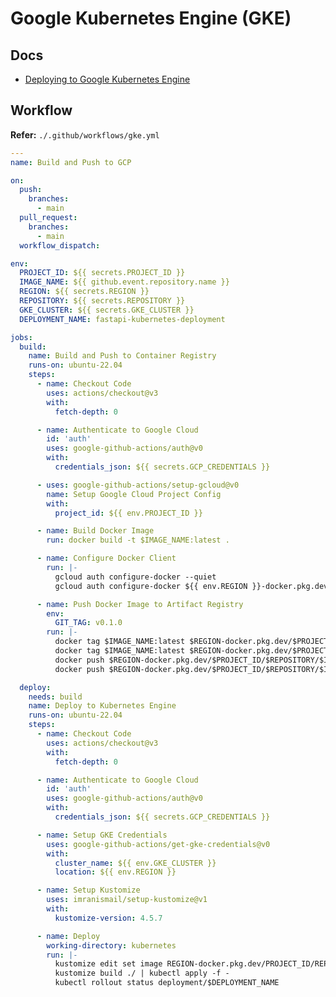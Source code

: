 # Google Kubernetes Engine (GKE)

<!--
filename:.yml path:.github/workflows "google-github-actions" "get-gke-credentials" "setup-gcloud" "kustomize" "setup-kustomize"
-->

## Docs

- [Deploying to Google Kubernetes Engine](https://docs.github.com/en/actions/deployment/deploying-to-your-cloud-provider/deploying-to-google-kubernetes-engine)

<!--
https://github.com/kontaras/LegendaryStats/blob/master/.github/workflows/deploy-prod.yml
https://github.com/docwhite/dreamdrugs/blob/master/.github/workflows/deploy.yml
https://github.com/samisams1/gritview.io/blob/main/.github/workflows/google.yml

https://github.com/coordinadora-mercantil/gke-github-runners/blob/master/.github/workflows/deploy.yml

https://github.com/jpcano1/fastapi_kubernetes/blob/master/.github/workflows/cd-workflow.yml
-->

## Workflow

**Refer:** `./.github/workflows/gke.yml`

```yml
---
name: Build and Push to GCP

on:
  push:
    branches:
      - main
  pull_request:
    branches:
      - main
  workflow_dispatch:

env:
  PROJECT_ID: ${{ secrets.PROJECT_ID }}
  IMAGE_NAME: ${{ github.event.repository.name }}
  REGION: ${{ secrets.REGION }}
  REPOSITORY: ${{ secrets.REPOSITORY }}
  GKE_CLUSTER: ${{ secrets.GKE_CLUSTER }}
  DEPLOYMENT_NAME: fastapi-kubernetes-deployment

jobs:
  build:
    name: Build and Push to Container Registry
    runs-on: ubuntu-22.04
    steps:
      - name: Checkout Code
        uses: actions/checkout@v3
        with:
          fetch-depth: 0

      - name: Authenticate to Google Cloud
        id: 'auth'
        uses: google-github-actions/auth@v0
        with:
          credentials_json: ${{ secrets.GCP_CREDENTIALS }}

      - uses: google-github-actions/setup-gcloud@v0
        name: Setup Google Cloud Project Config
        with:
          project_id: ${{ env.PROJECT_ID }}

      - name: Build Docker Image
        run: docker build -t $IMAGE_NAME:latest .

      - name: Configure Docker Client
        run: |-
          gcloud auth configure-docker --quiet
          gcloud auth configure-docker ${{ env.REGION }}-docker.pkg.dev --quiet

      - name: Push Docker Image to Artifact Registry
        env:
          GIT_TAG: v0.1.0
        run: |-
          docker tag $IMAGE_NAME:latest $REGION-docker.pkg.dev/$PROJECT_ID/$REPOSITORY/$IMAGE_NAME:latest
          docker tag $IMAGE_NAME:latest $REGION-docker.pkg.dev/$PROJECT_ID/$REPOSITORY/$IMAGE_NAME:$GIT_TAG
          docker push $REGION-docker.pkg.dev/$PROJECT_ID/$REPOSITORY/$IMAGE_NAME:latest
          docker push $REGION-docker.pkg.dev/$PROJECT_ID/$REPOSITORY/$IMAGE_NAME:$GIT_TAG

  deploy:
    needs: build
    name: Deploy to Kubernetes Engine
    runs-on: ubuntu-22.04
    steps:
      - name: Checkout Code
        uses: actions/checkout@v3
        with:
          fetch-depth: 0

      - name: Authenticate to Google Cloud
        id: 'auth'
        uses: google-github-actions/auth@v0
        with:
          credentials_json: ${{ secrets.GCP_CREDENTIALS }}

      - name: Setup GKE Credentials
        uses: google-github-actions/get-gke-credentials@v0
        with:
          cluster_name: ${{ env.GKE_CLUSTER }}
          location: ${{ env.REGION }}

      - name: Setup Kustomize
        uses: imranismail/setup-kustomize@v1
        with:
          kustomize-version: 4.5.7

      - name: Deploy
        working-directory: kubernetes
        run: |-
          kustomize edit set image REGION-docker.pkg.dev/PROJECT_ID/REPOSITORY/IMAGE_NAME:latest=$REGION-docker.pkg.dev/$PROJECT_ID/$REPOSITORY/$IMAGE_NAME:latest
          kustomize build ./ | kubectl apply -f -
          kubectl rollout status deployment/$DEPLOYMENT_NAME
```
